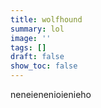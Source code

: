 ```yaml
---
title: wolfhound
summary: lol
image: ''
tags: []
draft: false
show_toc: false
---
```

neneienenioienieho

